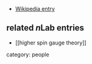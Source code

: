 

* [Wikipedia entry](https://en.wikipedia.org/wiki/Augusto_Sagnotti)

## related $n$Lab entries 

* [[higher spin gauge theory]]

category: people